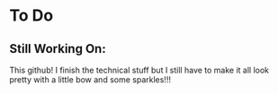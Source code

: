 # To Do
## Still Working On:
This github! I finish the technical stuff but I still have to make it all look pretty with a little bow and some sparkles!!!
